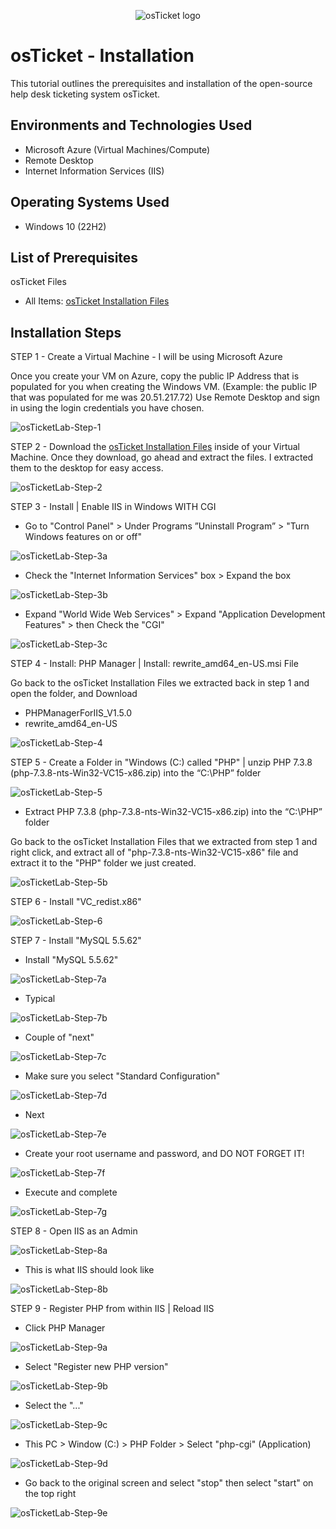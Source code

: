 
<p align="center">
<img src="https://i.imgur.com/Clzj7Xs.png" alt="osTicket logo"/>
</p>

<h1>osTicket - Installation</h1>
This tutorial outlines the prerequisites and installation of the open-source help desk ticketing system osTicket.<br />


<h2>Environments and Technologies Used</h2>

- Microsoft Azure (Virtual Machines/Compute)
- Remote Desktop
- Internet Information Services (IIS)

<h2>Operating Systems Used </h2>

- Windows 10 (22H2)</b> 

<h2>List of Prerequisites</h2>

osTicket Files

- All Items: [osTicket Installation Files](https://drive.google.com/uc?export=download&id=1b3RBkXTLNGXbibeMuAynkfzdBC1NnqaD)

<h2>Installation Steps</h2>

<p>

STEP 1 - Create a Virtual Machine - I will be using Microsoft Azure

Once you create your VM on Azure, copy the public IP Address that is populated for you when creating the Windows VM. (Example: the public IP that was populated for me was 20.51.217.72) Use Remote Desktop and sign in using the login credentials you have chosen.

![osTicketLab-Step-1](https://github.com/user-attachments/assets/571b9d0e-624c-4f04-a077-d99f7370716a)

STEP 2 - Download the [osTicket Installation Files](https://drive.google.com/uc?export=download&id=1b3RBkXTLNGXbibeMuAynkfzdBC1NnqaD) inside of your Virtual Machine. Once they download, go ahead and extract the files. I extracted them to the desktop for easy access.

![osTicketLab-Step-2](https://github.com/user-attachments/assets/41173e90-15d6-498a-b17e-82bbd1044029)

STEP 3 - Install | Enable IIS in Windows WITH CGI

- Go to "Control Panel" > Under Programs ”Uninstall Program” > "Turn Windows features on or off"

![osTicketLab-Step-3a](https://github.com/user-attachments/assets/951a3122-d0cb-4b35-a689-ccc24dbf6df5)

- Check the "Internet Information Services" box > Expand the box

![osTicketLab-Step-3b](https://github.com/user-attachments/assets/50487ff3-2cde-450d-b6a7-1c5cd694414b)

- Expand "World Wide Web Services" > Expand "Application Development Features" > then Check the "CGI"

![osTicketLab-Step-3c](https://github.com/user-attachments/assets/2e81a392-881d-4833-8ac9-ba8f626407a3)

STEP 4 - Install: PHP Manager | Install: rewrite_amd64_en-US.msi File

Go back to the osTicket Installation Files we extracted back in step 1 and open the folder, and Download
 - PHPManagerForIIS_V1.5.0
 - rewrite_amd64_en-US

![osTicketLab-Step-4](https://github.com/user-attachments/assets/f60702a4-24c6-4e36-9bf8-55cfc9f7f6a5)

STEP 5 - Create a Folder in "Windows (C:) called "PHP" | unzip PHP 7.3.8 (php-7.3.8-nts-Win32-VC15-x86.zip) into the “C:\PHP” folder

![osTicketLab-Step-5](https://github.com/user-attachments/assets/14223602-c74c-4da4-92a8-379d3913713a)

 - Extract PHP 7.3.8 (php-7.3.8-nts-Win32-VC15-x86.zip) into the “C:\PHP” folder

Go back to the osTicket Installation Files that we extracted from step 1 and right click, and extract all of "php-7.3.8-nts-Win32-VC15-x86" file and extract it to the "PHP" folder we just created.

![osTicketLab-Step-5b](https://github.com/user-attachments/assets/512c88d9-cbbf-4c44-b5bc-ed68d68dd996)


STEP 6 - Install "VC_redist.x86"

![osTicketLab-Step-6](https://github.com/user-attachments/assets/3ca2a0f3-3395-44a5-b14f-ebbcf39fa4e0)

STEP 7 - Install "MySQL 5.5.62"

 - Install "MySQL 5.5.62"

![osTicketLab-Step-7a](https://github.com/user-attachments/assets/611296bc-41fa-4b9a-9cc9-6478783bfa9b)

 - Typical

![osTicketLab-Step-7b](https://github.com/user-attachments/assets/c3e0421e-337e-4486-8f73-052b4ea3c959)

 - Couple of "next"

![osTicketLab-Step-7c](https://github.com/user-attachments/assets/21e80ab6-6db5-4b1a-a1d7-c0ed52f9d68c)

 - Make sure you select "Standard Configuration"

![osTicketLab-Step-7d](https://github.com/user-attachments/assets/779b9ae0-0282-46d0-90b4-c944c38f364a)

 - Next

![osTicketLab-Step-7e](https://github.com/user-attachments/assets/be8379fb-3297-4331-8908-1634558a5b9a)

 - Create your root username and password, and DO NOT FORGET IT!

![osTicketLab-Step-7f](https://github.com/user-attachments/assets/ce30009b-fbd8-4cd5-bdfe-e11e6e3dbed0)

 - Execute and complete

![osTicketLab-Step-7g](https://github.com/user-attachments/assets/1da6d30c-cd07-4378-839b-51e75ba99b78)

STEP 8 - Open IIS as an Admin

![osTicketLab-Step-8a](https://github.com/user-attachments/assets/ef45eb20-3b41-437b-aa7e-7754ecae14e5)

 - This is what IIS should look like

![osTicketLab-Step-8b](https://github.com/user-attachments/assets/c3be8b1d-d9ba-47e7-b683-815e0281310e)

STEP 9 - Register PHP from within IIS | Reload IIS

 - Click PHP Manager

![osTicketLab-Step-9a](https://github.com/user-attachments/assets/711b3bb5-aeaa-4554-9696-20a415c06739)

 - Select "Register new PHP version"

![osTicketLab-Step-9b](https://github.com/user-attachments/assets/9831b282-482a-430b-9226-b0139a90d904)

 - Select the "..."

![osTicketLab-Step-9c](https://github.com/user-attachments/assets/8d6dbfa7-9a4b-4cf1-a97d-cae76cd6db34)

 - This PC > Window (C:) > PHP Folder > Select "php-cgi" (Application)

![osTicketLab-Step-9d](https://github.com/user-attachments/assets/c2ba86dc-fac7-4ea7-be9e-a6ff8a3f3242)

 - Go back to the original screen and select "stop" then select "start" on the top right

![osTicketLab-Step-9e](https://github.com/user-attachments/assets/05387786-a128-4bbd-b781-a668107f9d5d)







